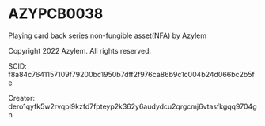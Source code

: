 # AZYPCB0038
Playing card back series non-fungible asset(NFA) by Azylem

Copyright 2022 Azylem. All rights reserved.

SCID: f8a84c7641157109f79200bc1950b7dff2f976ca86b9c1c004b24d066bc2b5fe

Creator: dero1qyfk5w2rvqpl9kzfd7fpteyp2k362y6audydcu2qrgcmj6vtasfkgqq9704gn
